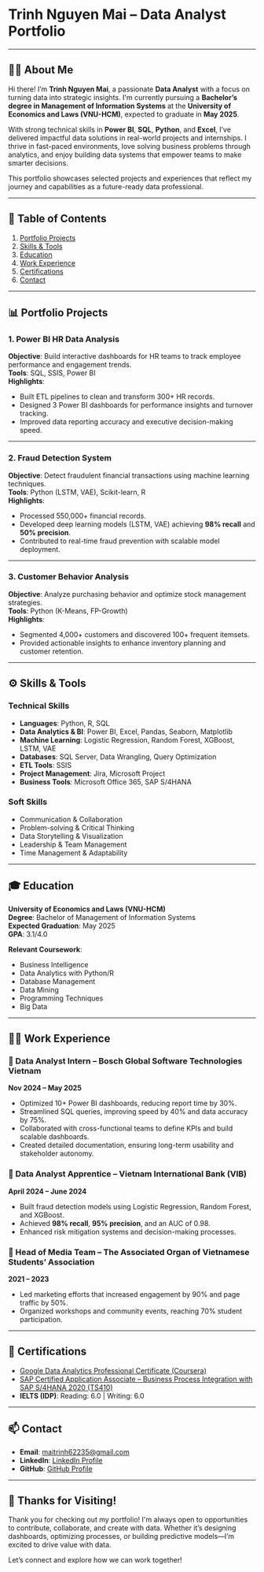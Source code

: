 # Trinh Nguyen Mai – Data Analyst Portfolio

---

## 👩‍💻 About Me

Hi there! I’m **Trinh Nguyen Mai**, a passionate **Data Analyst** with a focus on turning data into strategic insights. I'm currently pursuing a **Bachelor’s degree in Management of Information Systems** at the **University of Economics and Laws (VNU-HCM)**, expected to graduate in **May 2025**.

With strong technical skills in **Power BI**, **SQL**, **Python**, and **Excel**, I’ve delivered impactful data solutions in real-world projects and internships. I thrive in fast-paced environments, love solving business problems through analytics, and enjoy building data systems that empower teams to make smarter decisions.

This portfolio showcases selected projects and experiences that reflect my journey and capabilities as a future-ready data professional.

---

## 📌 Table of Contents

1. [Portfolio Projects](#portfolio-projects)
2. [Skills & Tools](#skills--tools)
3. [Education](#education)
4. [Work Experience](#work-experience)
5. [Certifications](#certifications)
6. [Contact](#contact)

---

## 📊 Portfolio Projects

### 1. Power BI HR Data Analysis

**Objective**: Build interactive dashboards for HR teams to track employee performance and engagement trends.  
**Tools**: SQL, SSIS, Power BI  
**Highlights**:
- Built ETL pipelines to clean and transform 300+ HR records.
- Designed 3 Power BI dashboards for performance insights and turnover tracking.
- Improved data reporting accuracy and executive decision-making speed.

---

### 2. Fraud Detection System

**Objective**: Detect fraudulent financial transactions using machine learning techniques.  
**Tools**: Python (LSTM, VAE), Scikit-learn, R  
**Highlights**:
- Processed 550,000+ financial records.
- Developed deep learning models (LSTM, VAE) achieving **98% recall** and **50% precision**.
- Contributed to real-time fraud prevention with scalable model deployment.

---

### 3. Customer Behavior Analysis

**Objective**: Analyze purchasing behavior and optimize stock management strategies.  
**Tools**: Python (K-Means, FP-Growth)  
**Highlights**:
- Segmented 4,000+ customers and discovered 100+ frequent itemsets.
- Provided actionable insights to enhance inventory planning and customer retention.

---

## ⚙️ Skills & Tools

### Technical Skills
- **Languages**: Python, R, SQL
- **Data Analytics & BI**: Power BI, Excel, Pandas, Seaborn, Matplotlib
- **Machine Learning**: Logistic Regression, Random Forest, XGBoost, LSTM, VAE
- **Databases**: SQL Server, Data Wrangling, Query Optimization
- **ETL Tools**: SSIS
- **Project Management**: Jira, Microsoft Project
- **Business Tools**: Microsoft Office 365, SAP S/4HANA

### Soft Skills
- Communication & Collaboration  
- Problem-solving & Critical Thinking  
- Data Storytelling & Visualization  
- Leadership & Team Management  
- Time Management & Adaptability

---

## 🎓 Education

**University of Economics and Laws (VNU-HCM)**  
**Degree**: Bachelor of Management of Information Systems  
**Expected Graduation**: May 2025  
**GPA**: 3.1/4.0

**Relevant Coursework**:
- Business Intelligence
- Data Analytics with Python/R
- Database Management
- Data Mining
- Programming Techniques
- Big Data

---

## 🧑‍💼 Work Experience

### 📍 Data Analyst Intern – Bosch Global Software Technologies Vietnam  
**Nov 2024 – May 2025**
- Optimized 10+ Power BI dashboards, reducing report time by 30%.
- Streamlined SQL queries, improving speed by 40% and data accuracy by 75%.
- Collaborated with cross-functional teams to define KPIs and build scalable dashboards.
- Created detailed documentation, ensuring long-term usability and stakeholder autonomy.

### 📍 Data Analyst Apprentice – Vietnam International Bank (VIB)  
**April 2024 – June 2024**
- Built fraud detection models using Logistic Regression, Random Forest, and XGBoost.
- Achieved **98% recall**, **95% precision**, and an AUC of 0.98.
- Enhanced risk mitigation systems and decision-making processes.

### 📍 Head of Media Team – The Associated Organ of Vietnamese Students’ Association  
**2021 – 2023**
- Led marketing efforts that increased engagement by 90% and page traffic by 50%.
- Organized workshops and community events, reaching 70% student participation.

---

## 📜 Certifications

- [Google Data Analytics Professional Certificate (Coursera)](https://www.credly.com/badges/e2400957-5e06-4c70-8041-40b8eec05991/public_url)  
- [SAP Certified Application Associate – Business Process Integration with SAP S/4HANA 2020 (TS410)](https://www.credly.com/users/nguy-n-mai-trinh)  
- **IELTS (IDP)**: Reading: 6.0 | Writing: 6.0  

---

## 📫 Contact

- **Email**: [maitrinh62235@gmail.com](mailto:maitrinh62235@gmail.com)  
- **LinkedIn**: [LinkedIn Profile](https://www.linkedin.com/in/nguyen-mai-trinh/)  
- **GitHub**: [GitHub Profile](https://github.com/your-username)

---

## 🙌 Thanks for Visiting!

Thank you for checking out my portfolio! I'm always open to opportunities to contribute, collaborate, and create with data. Whether it’s designing dashboards, optimizing processes, or building predictive models—I’m excited to drive value with data.

Let’s connect and explore how we can work together!
